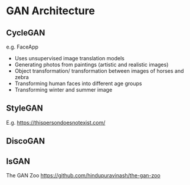 # GAN Architecture

## CycleGAN
e.g. FaceApp
- Uses unsupervised image translation models
- Generating photos from paintings (artistic and realistic images)
- Object transformation/ transformation between images of horses and zebra
- Transforming human faces into different age groups
- Transforming winter and summer image 

## StyleGAN
E.g. https://thispersondoesnotexist.com/

## DiscoGAN

## IsGAN 

The GAN Zoo
https://github.com/hindupuravinash/the-gan-zoo
